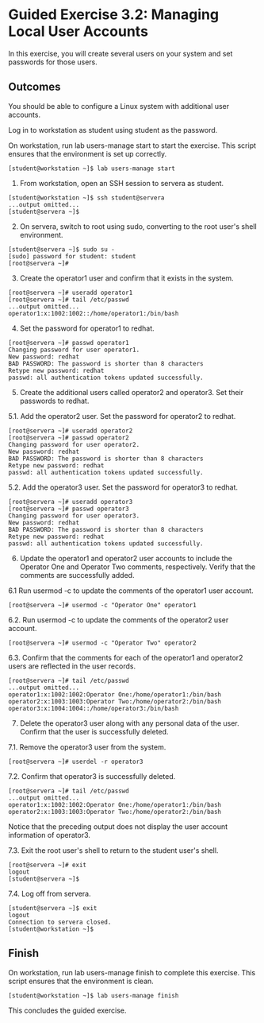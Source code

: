 # Guided Exercise 3.2: Managing Local User Accounts

In this exercise, you will create several users on your system and set passwords for those users.

## Outcomes

You should be able to configure a Linux system with additional user accounts.

Log in to workstation as student using student as the password.

On workstation, run lab users-manage start to start the exercise. This script ensures that the environment is set up correctly.

```
[student@workstation ~]$ lab users-manage start
```

1. From workstation, open an SSH session to servera as student.

```
[student@workstation ~]$ ssh student@servera
...output omitted...
[student@servera ~]$ 
```

2. On servera, switch to root using sudo, converting to the root user's shell environment.

```
[student@servera ~]$ sudo su -
[sudo] password for student: student
[root@servera ~]# 
```

3. Create the operator1 user and confirm that it exists in the system.

```
[root@servera ~]# useradd operator1
[root@servera ~]# tail /etc/passwd
...output omitted...
operator1:x:1002:1002::/home/operator1:/bin/bash
```

4. Set the password for operator1 to redhat.

```
[root@servera ~]# passwd operator1
Changing password for user operator1.
New password: redhat
BAD PASSWORD: The password is shorter than 8 characters
Retype new password: redhat
passwd: all authentication tokens updated successfully.
```

5. Create the additional users called operator2 and operator3. Set their passwords to redhat.

5.1. Add the operator2 user. Set the password for operator2 to redhat.

```
[root@servera ~]# useradd operator2
[root@servera ~]# passwd operator2
Changing password for user operator2.
New password: redhat
BAD PASSWORD: The password is shorter than 8 characters
Retype new password: redhat
passwd: all authentication tokens updated successfully.
```

5.2. Add the operator3 user. Set the password for operator3 to redhat.

```
[root@servera ~]# useradd operator3
[root@servera ~]# passwd operator3
Changing password for user operator3.
New password: redhat
BAD PASSWORD: The password is shorter than 8 characters
Retype new password: redhat
passwd: all authentication tokens updated successfully.
```

6. Update the operator1 and operator2 user accounts to include the Operator One and Operator Two comments, respectively. Verify that the comments are successfully added.

6.1 Run usermod -c to update the comments of the operator1 user account.

```
[root@servera ~]# usermod -c "Operator One" operator1
```

6.2. Run usermod -c to update the comments of the operator2 user account.

```
[root@servera ~]# usermod -c "Operator Two" operator2
```

6.3. Confirm that the comments for each of the operator1 and operator2 users are reflected in the user records.

```
[root@servera ~]# tail /etc/passwd
...output omitted...
operator1:x:1002:1002:Operator One:/home/operator1:/bin/bash
operator2:x:1003:1003:Operator Two:/home/operator2:/bin/bash
operator3:x:1004:1004::/home/operator3:/bin/bash
```

7. Delete the operator3 user along with any personal data of the user. Confirm that the user is successfully deleted.

7.1. Remove the operator3 user from the system.

```
[root@servera ~]# userdel -r operator3
```

7.2. Confirm that operator3 is successfully deleted.

```
[root@servera ~]# tail /etc/passwd
...output omitted...
operator1:x:1002:1002:Operator One:/home/operator1:/bin/bash
operator2:x:1003:1003:Operator Two:/home/operator2:/bin/bash
```

Notice that the preceding output does not display the user account information of operator3.

7.3. Exit the root user's shell to return to the student user's shell.

```
[root@servera ~]# exit
logout
[student@servera ~]$ 
```

7.4. Log off from servera.

```
[student@servera ~]$ exit
logout
Connection to servera closed.
[student@workstation ~]$ 
```

## Finish

On workstation, run lab users-manage finish to complete this exercise. This script ensures that the environment is clean.

```
[student@workstation ~]$ lab users-manage finish
```

This concludes the guided exercise.
